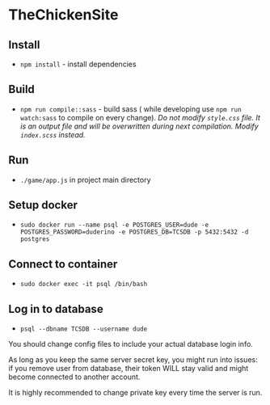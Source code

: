 # TheChickenSite

## Install

- `npm install` - install dependencies

## Build

- `npm run compile::sass` - build sass ( while developing use `npm run watch:sass` to compile on every change). _Do not modify `style.css` file. It is an output file and will be overwritten during next compilation. Modify `index.scss` instead._

## Run

- `./game/app.js` in project main directory

## Setup docker

- `sudo docker run --name psql -e POSTGRES_USER=dude -e POSTGRES_PASSWORD=duderino -e POSTGRES_DB=TCSDB -p 5432:5432 -d postgres`

## Connect to container

- `sudo docker exec -it psql /bin/bash`

## Log in to database

- `psql --dbname TCSDB --username dude`

You should change config files to include your actual database login info.

As long as you keep the same server secret key, you might run into issues: if you remove user from database, their token WILL stay valid and might become connected to another account.

It is highly recommended to change private key every time the server is run.
